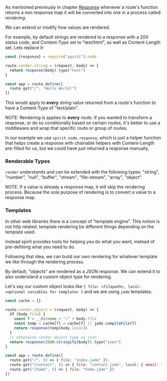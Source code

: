 As mentioned previously in chapter [Response](response.md) whenever a route's function returns a non response map it will be converted into one in a process called _rendering_.

We can extend or modify how values are rendered.

For example, by default strings are rendered to a response with a 200 status code, and Content-Type set to "text/html", as well as Content-Length set. Lets replace it:

```js
const {response} = require("spirit").node

route.render.string = (request, body) => {
  return response(body).type("text")
}

const app = route.define([
  route.get("/", "Hello World!")
])
```

This would apply to __every__ _string_ value returned from a route's function to have a Content-Type of "text/plain".

NOTE: Rendering is applies to __every__ route. If you wanted to transform a response, or do so conditionally based on certain routes, it's better to use a middleware and wrap that specific route or group of routes.

In our example we use `spirit.node.response`, which is just a helper function that helps create a response with chainable helpers with Content-Length pre-filled for us, but we could have just returned a response manually.


### Renderable Types
`render` understands and can be extended with the following types: "string", "number", "null", "buffer", "stream", "file-stream", "array", "object".

NOTE: If a value is already a response map, it will skip the rendering process. Because the sole purpose of rendering is to convert a value to a response map.


### Templates
In other web libraries there is a concept of "template engine". This notion is not http related, template rendering be different things depending on the template used.

Instead spirit provides tools for helping you do what you want, instead of pre-defining what you need to do.

Following that idea, we can build our own rendering for whatever template we like through the rendering process.

By default, "objects" are rendered as a JSON response. We can extend it to also understand a custom object type for rendering. 

Let's say our custom object looks like `{ file: <filepath>, local: <optional variables for template> }` and we are using `jade` templates:

```js
const cache = {}

route.render.object = (request, body) => {
  if (body.file) {
    const f = __dirname + "/" + body.file
    const temp = cache[f] = cache[f] || jade.compileFile(f)
    return response(temp(body.local))
  }
  // otherwise render object type as json
  return response(JSON.stringify(body)).type("json")
}

const app = route.define([
  route.get("/", () => { file: "index.jade" }),
  route.get("/contact", () => { file: "contact.jade", local: { email: "blah@example.com" } }),
  route.get("/home", () => { file: "home.jade" })
])
```
